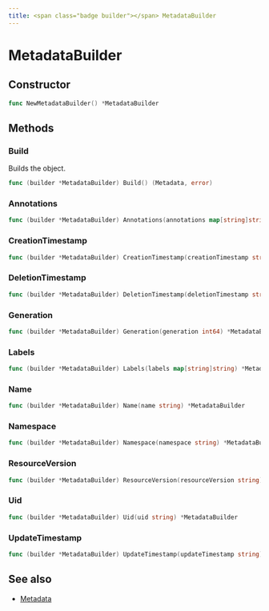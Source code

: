 ```yaml
---
title: <span class="badge builder"></span> MetadataBuilder
---
```

# <span class="badge builder"></span> MetadataBuilder

## Constructor

```go
func NewMetadataBuilder() *MetadataBuilder
```
## Methods

### <span class="badge object-method"></span> Build

Builds the object.

```go
func (builder *MetadataBuilder) Build() (Metadata, error)
```

### <span class="badge object-method"></span> Annotations

```go
func (builder *MetadataBuilder) Annotations(annotations map[string]string) *MetadataBuilder
```

### <span class="badge object-method"></span> CreationTimestamp

```go
func (builder *MetadataBuilder) CreationTimestamp(creationTimestamp string) *MetadataBuilder
```

### <span class="badge object-method"></span> DeletionTimestamp

```go
func (builder *MetadataBuilder) DeletionTimestamp(deletionTimestamp string) *MetadataBuilder
```

### <span class="badge object-method"></span> Generation

```go
func (builder *MetadataBuilder) Generation(generation int64) *MetadataBuilder
```

### <span class="badge object-method"></span> Labels

```go
func (builder *MetadataBuilder) Labels(labels map[string]string) *MetadataBuilder
```

### <span class="badge object-method"></span> Name

```go
func (builder *MetadataBuilder) Name(name string) *MetadataBuilder
```

### <span class="badge object-method"></span> Namespace

```go
func (builder *MetadataBuilder) Namespace(namespace string) *MetadataBuilder
```

### <span class="badge object-method"></span> ResourceVersion

```go
func (builder *MetadataBuilder) ResourceVersion(resourceVersion string) *MetadataBuilder
```

### <span class="badge object-method"></span> Uid

```go
func (builder *MetadataBuilder) Uid(uid string) *MetadataBuilder
```

### <span class="badge object-method"></span> UpdateTimestamp

```go
func (builder *MetadataBuilder) UpdateTimestamp(updateTimestamp string) *MetadataBuilder
```

## See also

 * <span class="badge object-type-struct"></span> [Metadata](./object-Metadata.md)
